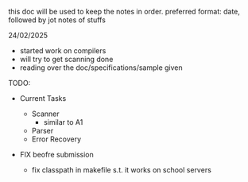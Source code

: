 this doc will be used to keep the notes in order.
preferred format: date, followed by jot notes of stuffs

24/02/2025
 - started work on compilers
 - will try to get scanning done
 - reading over the doc/specifications/sample given






TODO: 
 - Current Tasks
    - Scanner
      - similar to A1
    - Parser
    - Error Recovery


 - FIX beofre submission
   - fix classpath in makefile s.t. it works on school servers